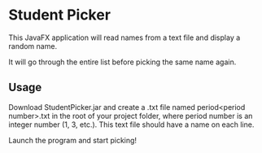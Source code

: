 # Student Picker

This JavaFX application will read names from a text file and display a random name.

It will go through the entire list before picking the same name again.

## Usage

Download StudentPicker.jar and create a .txt file named period\<period number\>.txt in the root of your project folder, where period number is an integer number (1, 3, etc.). This text file should have a name on each line.

Launch the program and start picking!

